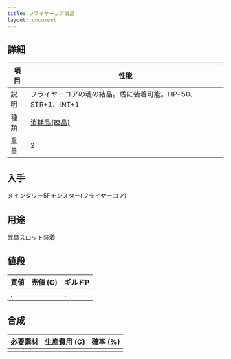 ```yaml
---
title: フライヤーコア魂晶
layout: document
---
```

## 詳細

|項目|性能|
|---|---|
|説明|フライヤーコアの魂の結晶。盾に装着可能。HP+50、STR+1、INT+1|
|種類|[消耗品(魂晶)](消耗品(魂晶))|
|重量|2|

## 入手

メインタワー5Fモンスター(フライヤーコア)

## 用途

武具スロット装着

## 値段

|買値|売値 (G)|ギルドP|
|---|---|---|
|.||.|

## 合成

|必要素材|生産費用 (G)|確率 (%)|
|---|---|---|
||||
